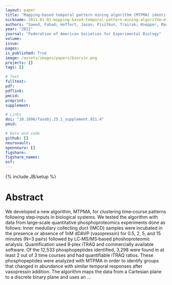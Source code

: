 ```yaml
---
layout: paper
title: "Mapping‐based temporal pattern mining algorithm (MTPMA) identifies unique clusters of phosphopeptides regulated by vasopressin in collecting duct"
nickname: 2011-01-01-mapping‐based-temporal-pattern-mining-algorithm-mtpma-identifies-unique-clusters-of-phosphopeptides-regulated-by-vasopressin-in-collecting-duct
authors: "Saeed, Fahad; Hoffert, Jason; Pisitkun, Trairak; Knepper, Mark; "
year: "2011"
journal: "Federation of American Societies for Experimental Biology"
volume: 
issue:
pages: 
is_published: True
image: /assets/images/papers/biorxiv.png
projects: []
tags: []

# Text
fulltext:
pdf:
pdflink:
pmcid:
preprint: 
supplement:

# Links
doi: "10.1096/fasebj.25.1_supplement.921.4"
pmid:

# Data and code
github: []
neurovault:
openneuro: []
figshare:
figshare_names:
osf:
---
```

{% include JB/setup %}

# Abstract

We developed a new algorithm, MTPMA, for clustering time‐course patterns following step‐inputs in biological systems. We tested the algorithm with data from large‐scale quantitative phosphoproteomics experiments done as follows: Inner medullary collecting duct (IMCD) samples were incubated in the presence or absence of 1nM dDAVP (vasopressin) for 0.5, 2, 5, and 15 minutes (N=3 pairs) followed by LC‐MS/MS‐based phoshoproteomic analysis. Quantification used 8‐plex iTRAQ and commercially available software. Of the 12,533 phosphopeptides identified, 3,298 were found in at least 2 out of 3 time courses and had quantifiable iTRAQ ratios. These phosphopeptides were analyzed with MTPMA in order to identify groups that changed in abundance with similar temporal responses after vasopressin addition. The algorithm maps the data from a Cartesian plane to a discrete binary plane and uses an …
